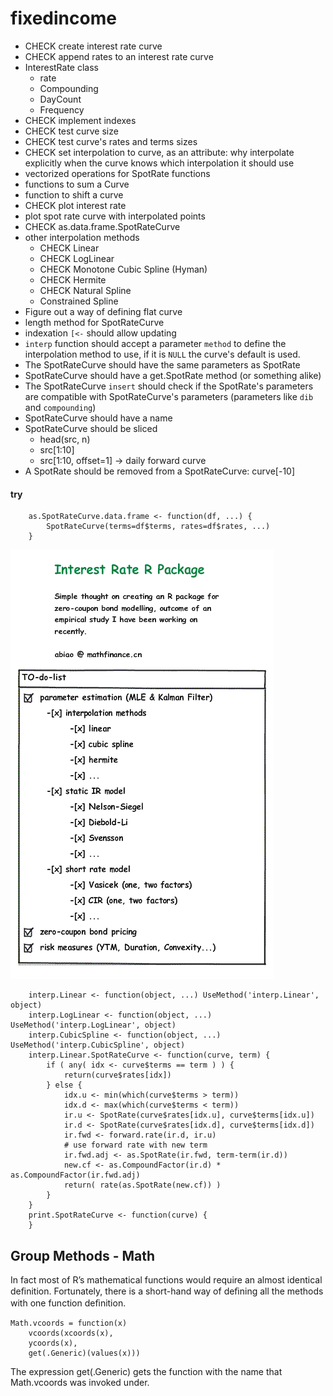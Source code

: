 # fixedincome

- CHECK create interest rate curve
- CHECK append rates to an interest rate curve
- InterestRate class
	- rate
	- Compounding
	- DayCount
	- Frequency
- CHECK implement indexes
- CHECK test curve size
- CHECK test curve's rates and terms sizes
- CHECK set interpolation to curve, as an attribute: why interpolate explicitly when the curve knows which interpolation it should use
- vectorized operations for SpotRate functions
- functions to sum a Curve
- function to shift a curve
- CHECK plot interest rate
- plot spot rate curve with interpolated points
- CHECK as.data.frame.SpotRateCurve
- other interpolation methods
	- CHECK Linear
	- CHECK LogLinear
	- CHECK Monotone Cubic Spline (Hyman)
	- CHECK Hermite
	- CHECK Natural Spline
	- Constrained Spline
- Figure out a way of defining flat curve
- length method for SpotRateCurve
- indexation `[<-` should allow updating
- `interp` function should accept a parameter `method` to define the interpolation method to use, if it is `NULL` the curve's default is used.
- The SpotRateCurve should have the same parameters as SpotRate
- SpotRateCurve should have a get.SpotRate method (or something alike)
- The SpotRateCurve `insert` should check if the SpotRate's parameters are compatible with SpotRateCurve's parameters (parameters like `dib` and `compounding`)
- SpotRateCurve should have a name
- SpotRateCurve should be sliced
	- head(src, n)
	- src[1:10]
	- src[1:10, offset=1] -> daily forward curve
- A SpotRate should be removed from a SpotRateCurve: curve[-10]

#### try

		as.SpotRateCurve.data.frame <- function(df, ...) {
		    SpotRateCurve(terms=df$terms, rates=df$rates, ...)
		}


![](interestrateRpackage.gif)


		interp.Linear <- function(object, ...) UseMethod('interp.Linear', object)
		interp.LogLinear <- function(object, ...) UseMethod('interp.LogLinear', object)
		interp.CubicSpline <- function(object, ...) UseMethod('interp.CubicSpline', object)
		interp.Linear.SpotRateCurve <- function(curve, term) {
		    if ( any( idx <- curve$terms == term ) ) {
		        return(curve$rates[idx])
		    } else {
		        idx.u <- min(which(curve$terms > term))
		        idx.d <- max(which(curve$terms < term))
		        ir.u <- SpotRate(curve$rates[idx.u], curve$terms[idx.u])
		        ir.d <- SpotRate(curve$rates[idx.d], curve$terms[idx.d])
		        ir.fwd <- forward.rate(ir.d, ir.u)
		        # use forward rate with new term
		        ir.fwd.adj <- as.SpotRate(ir.fwd, term-term(ir.d))
		        new.cf <- as.CompoundFactor(ir.d) * as.CompoundFactor(ir.fwd.adj)
		        return( rate(as.SpotRate(new.cf)) )
		    }
		}
		print.SpotRateCurve <- function(curve) {
		}



## Group Methods - Math

In fact most of R’s mathematical functions would require an
almost identical deﬁnition. Fortunately, there is a short-hand
way of deﬁning all the methods with one function deﬁnition.

	Math.vcoords = function(x)
		vcoords(xcoords(x),
		ycoords(x),
		get(.Generic)(values(x)))

The expression get(.Generic) gets the function with the
name that Math.vcoords was invoked under.
